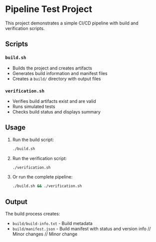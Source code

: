 # Pipeline Test Project

This project demonstrates a simple CI/CD pipeline with build and verification scripts.

## Scripts

### `build.sh`
- Builds the project and creates artifacts
- Generates build information and manifest files
- Creates a `build/` directory with output files

### `verification.sh`
- Verifies build artifacts exist and are valid
- Runs simulated tests
- Checks build status and displays summary

## Usage

1. Run the build script:
   ```bash
   ./build.sh
   ```

2. Run the verification script:
   ```bash
   ./verification.sh
   ```

3. Or run the complete pipeline:
   ```bash
   ./build.sh && ./verification.sh
   ```

## Output

The build process creates:
- `build/build-info.txt` - Build metadata
- `build/manifest.json` - Build manifest with status and version info
// Minor changes
// Minor change
